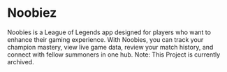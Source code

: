 # Noobiez
Noobies is a League of Legends app designed for players who want to enhance their gaming experience. With Noobies, you can track your champion mastery, view live game data, review your match history, and connect with fellow summoners in one hub.
Note: This Project is currently archived.

